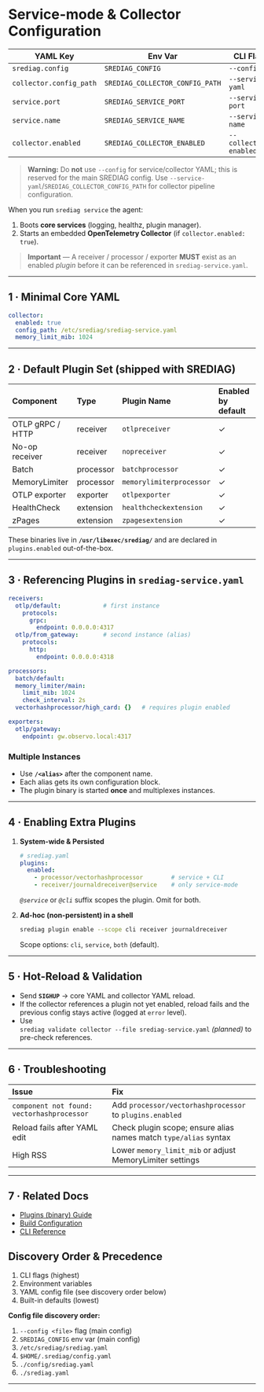 # Service-mode & Collector Configuration

| YAML Key                | Env Var                        | CLI Flag         |
|-------------------------|--------------------------------|------------------|
| `srediag.config`        | `SREDIAG_CONFIG`               | `--config`       |
| `collector.config_path` | `SREDIAG_COLLECTOR_CONFIG_PATH`| `--service-yaml` |
| `service.port`          | `SREDIAG_SERVICE_PORT`         | `--service-port` |
| `service.name`          | `SREDIAG_SERVICE_NAME`         | `--service-name` |
| `collector.enabled`     | `SREDIAG_COLLECTOR_ENABLED`    | `--collector-enabled` |

> **Warning:** Do **not** use `--config` for service/collector YAML; this is reserved for the main SREDIAG config. Use `--service-yaml`/`SREDIAG_COLLECTOR_CONFIG_PATH` for collector pipeline configuration.

When you run `srediag service` the agent:

1. Boots **core services** (logging, healthz, plugin manager).  
2. Starts an embedded **OpenTelemetry Collector** (if
   `collector.enabled: true`).

> **Important** — A receiver / processor / exporter **MUST** exist as an
> enabled *plugin* before it can be referenced in `srediag-service.yaml`.

---

## 1 · Minimal Core YAML

```yaml
collector:
  enabled: true
  config_path: /etc/srediag/srediag-service.yaml
  memory_limit_mib: 1024
```

---

## 2 · Default Plugin Set (shipped with SREDIAG)

| Component | Type | Plugin Name | Enabled by default |
| :-------- | :--- | :---------- | :----------------- |
| OTLP gRPC / HTTP | receiver | `otlpreceiver` | ✓ |
| No-op receiver   | receiver | `nopreceiver`  | ✓ |
| Batch            | processor| `batchprocessor`| ✓ |
| MemoryLimiter    | processor| `memorylimiterprocessor` | ✓ |
| OTLP exporter    | exporter | `otlpexporter` | ✓ |
| HealthCheck      | extension| `healthcheckextension` | ✓ |
| zPages           | extension| `zpagesextension` | ✓ |

These binaries live in **`/usr/libexec/srediag/`** and are declared in
`plugins.enabled` out-of-the-box.

---

## 3 · Referencing Plugins in `srediag-service.yaml`

```yaml
receivers:
  otlp/default:            # first instance
    protocols:
      grpc:
        endpoint: 0.0.0.0:4317
  otlp/from_gateway:       # second instance (alias)
    protocols:
      http:
        endpoint: 0.0.0.0:4318

processors:
  batch/default:
  memory_limiter/main:
    limit_mib: 1024
    check_interval: 2s
  vectorhashprocessor/high_card: {}   # requires plugin enabled

exporters:
  otlp/gateway:
    endpoint: gw.observo.local:4317
```

### Multiple Instances

* Use **`/<alias>`** after the component name.  
* Each alias gets its own configuration block.  
* The plugin binary is started **once** and multiplexes instances.

---

## 4 · Enabling Extra Plugins

1. **System-wide & Persisted**

   ```yaml
   # srediag.yaml
   plugins:
     enabled:
       - processor/vectorhashprocessor        # service + CLI
       - receiver/journaldreceiver@service    # only service-mode
   ```

   *`@service`* or *`@cli`* suffix scopes the plugin. Omit for both.

2. **Ad-hoc (non-persistent) in a shell**

   ```bash
   srediag plugin enable --scope cli receiver journaldreceiver
   ```

   Scope options: `cli`, `service`, `both` (default).

---

## 5 · Hot-Reload & Validation

* Send **`SIGHUP`** → core YAML and collector YAML reload.  
* If the collector references a plugin not yet enabled, reload fails and
  the previous config stays active (logged at `error` level).  
* Use  
  `srediag validate collector --file srediag-service.yaml` *(planned)* to
  pre-check references.

---

## 6 · Troubleshooting

| Issue | Fix |
| :---- | :-- |
| `component not found: vectorhashprocessor` | Add `processor/vectorhashprocessor` to `plugins.enabled` |
| Reload fails after YAML edit | Check plugin scope; ensure alias names match `type/alias` syntax |
| High RSS | Lower `memory_limit_mib` or adjust MemoryLimiter settings |

---

## 7 · Related Docs

* [Plugins (binary) Guide](plugins.md)  
* [Build Configuration](build.md)  
* [CLI Reference](../cli/README.md)

## Discovery Order & Precedence

1. CLI flags (highest)
2. Environment variables
3. YAML config file (see discovery order below)
4. Built-in defaults (lowest)

**Config file discovery order:**

1. `--config <file>` flag (main config)
2. `SREDIAG_CONFIG` env var (main config)
3. `/etc/srediag/srediag.yaml`
4. `$HOME/.srediag/config.yaml`
5. `./config/srediag.yaml`
6. `./srediag.yaml`

---
